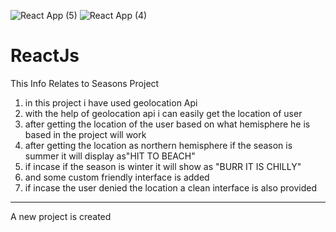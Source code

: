 ![React App (5)](https://user-images.githubusercontent.com/48400035/113599038-ab982f80-965b-11eb-9027-53285520cae7.png)
![React App (4)](https://user-images.githubusercontent.com/48400035/113598853-6247e000-965b-11eb-9850-9f5fbe74a1b6.png)
# ReactJs
This Info Relates to Seasons Project
1) in this project i have used geolocation Api
2) with the help of geolocation api i can easily get the location of user
3) after getting the location of the user based on what hemisphere he is based in the project will work
4) after getting the location as northern hemisphere if the season is summer it will display as"HIT TO BEACH"
5) if incase if the season is winter it will show as "BURR IT IS CHILLY"
6) and some custom friendly interface is added 
7) if incase the user denied the location a clean interface is also provided
------------
A new project is created
